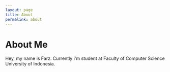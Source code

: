```yaml
---
layout: page
title: About
permalink: about
---
```



About Me
=======

Hey, my name is Farz. Currently i'm student at Faculty of Computer Science University of Indonesia.
